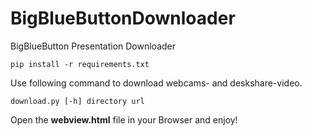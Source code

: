 # BigBlueButtonDownloader
BigBlueButton Presentation Downloader


```
pip install -r requirements.txt
```

Use following command to download webcams- and deskshare-video.
```
download.py [-h] directory url
```

Open the **webview.html** file in your Browser and enjoy!
